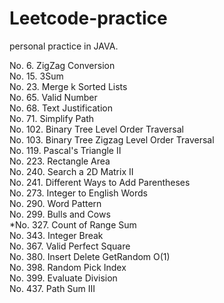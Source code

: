 # Leetcode-practice

personal practice in JAVA.

No. 6.     ZigZag Conversion  
No. 15.    3Sum  
No. 23.   Merge k Sorted Lists    
No. 65.   Valid Number     
No. 68.   Text Justification        
No. 71.    Simplify Path  
No. 102.   Binary Tree Level Order Traversal  
No. 103.  Binary Tree Zigzag Level Order Traversal  
No. 119.  Pascal's Triangle II      
No. 223.   Rectangle Area  
No. 240.   Search a 2D Matrix II   
No. 241.   Different Ways to Add Parentheses  
No. 273.   Integer to English Words  
No. 290.   Word Pattern  
No. 299.   Bulls and Cows    
*No. 327.   Count of Range Sum    
No. 343.   Integer Break         
No. 367.   Valid Perfect Square     
No. 380.   Insert Delete GetRandom O(1)       
No. 398.   Random Pick Index        
No. 399.   Evaluate Division        
No. 437.  Path Sum III      

